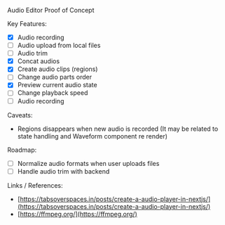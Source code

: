 Audio Editor Proof of Concept

Key Features:

- [x] Audio recording
- [ ] Audio upload from local files
- [ ] Audio trim
- [x] Concat audios
- [x] Create audio clips (regions)
- [ ] Change audio parts order
- [x] Preview current audio state
- [ ] Change playback speed
- [ ] Audio recording

Caveats:

- Regions disappears when new audio is recorded (It may be related to state handling and Waveform component re render)

Roadmap:

- [ ] Normalize audio formats when user uploads files
- [ ] Handle audio trim with backend

Links / References:

- [https://tabsoverspaces.in/posts/create-a-audio-player-in-nextjs/](https://tabsoverspaces.in/posts/create-a-audio-player-in-nextjs/)
- [https://ffmpeg.org/](https://ffmpeg.org/)
